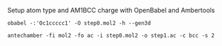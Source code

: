 Setup atom type and AM1BCC charge with OpenBabel and Ambertools
```
obabel -:'Oc1ccccc1' -O step0.mol2 -h --gen3d
```
```
antechamber -fi mol2 -fo ac -i step0.mol2 -o step1.ac -c bcc -s 2
```
